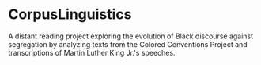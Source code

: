 # CorpusLinguistics
A distant reading project exploring the evolution of Black discourse against segregation by analyzing texts from the Colored Conventions Project and transcriptions of Martin Luther King Jr.'s speeches.
